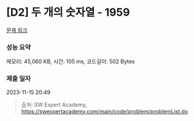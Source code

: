 # [D2] 두 개의 숫자열 - 1959 

[문제 링크](https://swexpertacademy.com/main/code/problem/problemDetail.do?contestProbId=AV5PpoFaAS4DFAUq) 

### 성능 요약

메모리: 45,060 KB, 시간: 105 ms, 코드길이: 502 Bytes

### 제출 일자

2023-11-15 20:49



> 출처: SW Expert Academy, https://swexpertacademy.com/main/code/problem/problemList.do